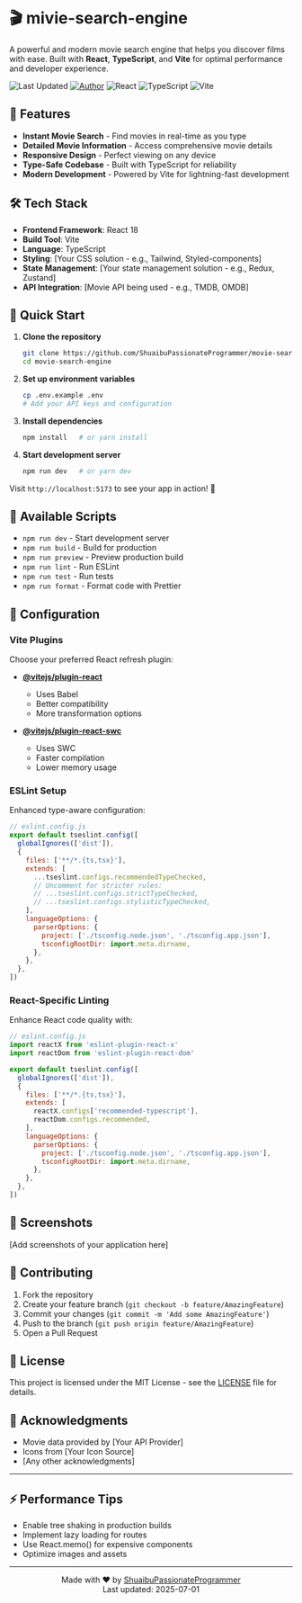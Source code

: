 
# 🎬 mivie-search-engine

A powerful and modern movie search engine that helps you discover films with ease. Built with **React**, **TypeScript**, and **Vite** for optimal performance and developer experience.

![Last Updated](https://img.shields.io/badge/Last%20Updated-2025--07--01-blue)
[![Author](https://img.shields.io/badge/Author-ShuaibuPassionateProgrammer-green)](https://github.com/ShuaibuPassionateProgrammer)
![React](https://img.shields.io/badge/React-18-61DAFB?logo=react)
![TypeScript](https://img.shields.io/badge/TypeScript-5-3178C6?logo=typescript)
![Vite](https://img.shields.io/badge/Vite-5-646CFF?logo=vite)

## 🚀 Features

- **Instant Movie Search** - Find movies in real-time as you type
- **Detailed Movie Information** - Access comprehensive movie details
- **Responsive Design** - Perfect viewing on any device
- **Type-Safe Codebase** - Built with TypeScript for reliability
- **Modern Development** - Powered by Vite for lightning-fast development

## 🛠️ Tech Stack

- **Frontend Framework**: React 18
- **Build Tool**: Vite
- **Language**: TypeScript
- **Styling**: [Your CSS solution - e.g., Tailwind, Styled-components]
- **State Management**: [Your state management solution - e.g., Redux, Zustand]
- **API Integration**: [Movie API being used - e.g., TMDB, OMDB]

## 🚀 Quick Start

1. **Clone the repository**
   ```bash
   git clone https://github.com/ShuaibuPassionateProgrammer/movie-search-engine.git
   cd movie-search-engine
   ```

2. **Set up environment variables**
   ```bash
   cp .env.example .env
   # Add your API keys and configuration
   ```

3. **Install dependencies**
   ```bash
   npm install   # or yarn install
   ```

4. **Start development server**
   ```bash
   npm run dev   # or yarn dev
   ```

Visit `http://localhost:5173` to see your app in action! 🎉

## 📖 Available Scripts

- `npm run dev` - Start development server
- `npm run build` - Build for production
- `npm run preview` - Preview production build
- `npm run lint` - Run ESLint
- `npm run test` - Run tests
- `npm run format` - Format code with Prettier

## 🔧 Configuration

### Vite Plugins

Choose your preferred React refresh plugin:

- **[@vitejs/plugin-react](https://github.com/vitejs/vite-plugin-react/blob/main/packages/plugin-react)**
  - Uses Babel
  - Better compatibility
  - More transformation options

- **[@vitejs/plugin-react-swc](https://github.com/vitejs/vite-plugin-react/blob/main/packages/plugin-react-swc)**
  - Uses SWC
  - Faster compilation
  - Lower memory usage

### ESLint Setup

Enhanced type-aware configuration:

```js
// eslint.config.js
export default tseslint.config([
  globalIgnores(['dist']),
  {
    files: ['**/*.{ts,tsx}'],
    extends: [
      ...tseslint.configs.recommendedTypeChecked,
      // Uncomment for stricter rules:
      // ...tseslint.configs.strictTypeChecked,
      // ...tseslint.configs.stylisticTypeChecked,
    ],
    languageOptions: {
      parserOptions: {
        project: ['./tsconfig.node.json', './tsconfig.app.json'],
        tsconfigRootDir: import.meta.dirname,
      },
    },
  },
])
```

### React-Specific Linting

Enhance React code quality with:

```js
// eslint.config.js
import reactX from 'eslint-plugin-react-x'
import reactDom from 'eslint-plugin-react-dom'

export default tseslint.config([
  globalIgnores(['dist']),
  {
    files: ['**/*.{ts,tsx}'],
    extends: [
      reactX.configs['recommended-typescript'],
      reactDom.configs.recommended,
    ],
    languageOptions: {
      parserOptions: {
        project: ['./tsconfig.node.json', './tsconfig.app.json'],
        tsconfigRootDir: import.meta.dirname,
      },
    },
  },
])
```

## 📱 Screenshots

[Add screenshots of your application here]

## 🤝 Contributing

1. Fork the repository
2. Create your feature branch (`git checkout -b feature/AmazingFeature`)
3. Commit your changes (`git commit -m 'Add some AmazingFeature'`)
4. Push to the branch (`git push origin feature/AmazingFeature`)
5. Open a Pull Request

## 📝 License

This project is licensed under the MIT License - see the [LICENSE](LICENSE) file for details.

## 🙏 Acknowledgments

- Movie data provided by [Your API Provider]
- Icons from [Your Icon Source]
- [Any other acknowledgments]

---

## ⚡ Performance Tips

- Enable tree shaking in production builds
- Implement lazy loading for routes
- Use React.memo() for expensive components
- Optimize images and assets

---

<p align="center">
Made with ❤️ by <a href="https://github.com/ShuaibuPassionateProgrammer">ShuaibuPassionateProgrammer</a>
<br>
Last updated: 2025-07-01
</p>
